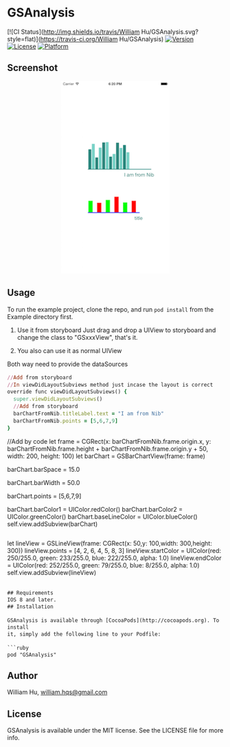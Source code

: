 
# GSAnalysis

[![CI Status](http://img.shields.io/travis/William Hu/GSAnalysis.svg?style=flat)](https://travis-ci.org/William Hu/GSAnalysis)
[![Version](https://img.shields.io/cocoapods/v/GSAnalysis.svg?style=flat)](http://cocoapods.org/pods/GSAnalysis)
[![License](https://img.shields.io/cocoapods/l/GSAnalysis.svg?style=flat)](http://cocoapods.org/pods/GSAnalysis)
[![Platform](https://img.shields.io/cocoapods/p/GSAnalysis.svg?style=flat)](http://cocoapods.org/pods/GSAnalysis)

## Screenshot
<p align="center" >
<img src="https://raw.githubusercontent.com/williamhqs/GSAnalysis/master/Example/screenshot.png" style="width: 50%; height:50%" alt="GSAnalysis" title="GSAnalysis">
</p>

## Usage

To run the example project, clone the repo, and run `pod install` from the Example directory first.

1. Use it from storyboard
Just drag and drop a UIView to storyboard and change the class to "GSxxxView", that's it.

2. You also can use it as normal UIView

Both way need to provide the dataSources

```ruby
//Add from storyboard
//In viewDidLayoutSubviews method just incase the layout is correct
override func viewDidLayoutSubviews() {
  super.viewDidLayoutSubviews()
  //Add from storyboard
  barChartFromNib.titleLabel.text = "I am from Nib"
  barChartFromNib.points = [5,6,7,9]
}
```

//Add by code
let frame = CGRect(x: barChartFromNib.frame.origin.x, y: barChartFromNib.frame.height + barChartFromNib.frame.origin.y + 50, width: 200, height: 100)
let barChart = GSBarChartView(frame: frame)

barChart.barSpace = 15.0

barChart.barWidth = 50.0

barChart.points = [5,6,7,9]

barChart.barColor1 = UIColor.redColor()
barChart.barColor2 = UIColor.greenColor()
barChart.baseLineColor = UIColor.blueColor()
self.view.addSubview(barChart)
```

```
let lineView = GSLineView(frame: CGRect(x: 50,y: 100,width: 300,height: 300))
lineView.points = [4, 2, 6, 4, 5, 8, 3]
lineView.startColor = UIColor(red: 250/255.0, green: 233/255.0, blue: 222/255.0, alpha: 1.0)
lineView.endColor = UIColor(red: 252/255.0, green: 79/255.0, blue: 8/255.0, alpha: 1.0)
self.view.addSubview(lineView)
```

## Requirements
IOS 8 and later.
## Installation

GSAnalysis is available through [CocoaPods](http://cocoapods.org). To install
it, simply add the following line to your Podfile:

```ruby
pod "GSAnalysis"
```

## Author

William Hu, william.hqs@gmail.com

## License

GSAnalysis is available under the MIT license. See the LICENSE file for more info.

